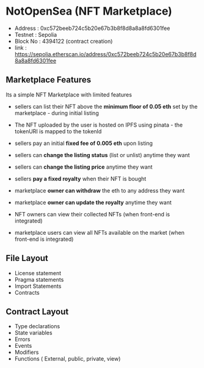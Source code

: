 # NotOpenSea (NFT Marketplace)

- Address  : 0xc572beeb724c5b20e67b3b8f8d8a8a8fd6301fee
- Testnet  : Sepolia         
- Block No : 4394122 (contract creation)
- link     : https://sepolia.etherscan.io/address/0xc572beeb724c5b20e67b3b8f8d8a8a8fd6301fee

## Marketplace Features
Its a simple NFT Marketplace with limited features

- sellers can list their NFT above the **minimum floor of 0.05 eth** set by the marketplace - during initial listing
- The NFT uploaded by the user is hosted on IPFS using pinata - the tokenURI is mapped to the tokenId 
- sellers pay an initial **fixed fee of 0.005 eth** upon listing
- sellers can **change the listing status** (list or unlist) anytime they want
- sellers can **change the listing price** anytime they want
- sellers **pay a fixed royalty** when their NFT is bought 

- marketplace **owner can withdraw** the eth to any address they want
- marketplace **owner can update the royalty** anytime they want

- NFT owners can view their collected NFTs (when front-end is integrated)
- marketplace users can view all NFTs available on the market (when front-end is integrated)


## File Layout

- License statement 
- Pragma statements
- Import Statements 
- Contracts

## Contract Layout

- Type declarations
- State variables
- Errors
- Events
- Modifiers
- Functions ( External, public, private, view)